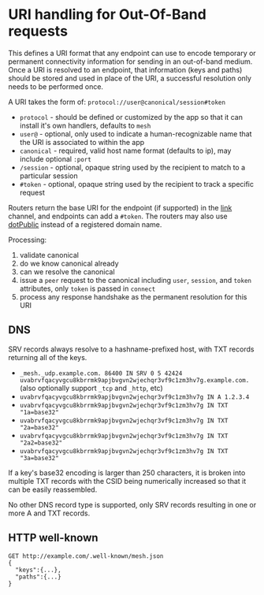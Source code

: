# URI handling for Out-Of-Band requests

This defines a URI format that any endpoint can use to encode temporary or permanent connectivity information for sending in an out-of-band medium.  Once a URI is resolved to an endpoint, that information (keys and paths) should be stored and used in place of the URI, a successful resolution only needs to be performed once.

A URI takes the form of: `protocol://user@canonical/session#token`

* `protocol` - should be defined or customized by the app so that it can install it's own handlers, defaults to `mesh` 
* `user@` - optional, only used to indicate a human-recognizable name that the URI is associated to within the app
* `canonical` - required, valid host name format (defaults to ip), may include optional `:port`
* `/session` - optional, opaque string used by the recipient to match to a particular session
* `#token` - optional, opaque string used by the recipient to track a specific request

Routers return the base URI for the endpoint (if supported) in the [link](channels/link.md) channel, and endpoints can add a `#token`. The routers may also use [dotPublic](https://github.com/quartzjer/dotPublic) instead of a registered domain name.

Processing:

1. validate canonical
2. do we know canonical already
3. can we resolve the canonical
4. issue a `peer` request to the canonical including `user`, `session`, and `token` attributes, only `token` is passed in `connect`
5. process any response handshake as the permanent resolution for this URI

## DNS

SRV records always resolve to a hashname-prefixed host, with TXT records returning all of the keys.

* `_mesh._udp.example.com. 86400 IN SRV 0 5 42424 uvabrvfqacyvgcu8kbrrmk9apjbvgvn2wjechqr3vf9c1zm3hv7g.example.com.` (also optionally support `_tcp` and `_http`, etc)
* `uvabrvfqacyvgcu8kbrrmk9apjbvgvn2wjechqr3vf9c1zm3hv7g IN A 1.2.3.4`
* `uvabrvfqacyvgcu8kbrrmk9apjbvgvn2wjechqr3vf9c1zm3hv7g IN TXT "1a=base32"`
* `uvabrvfqacyvgcu8kbrrmk9apjbvgvn2wjechqr3vf9c1zm3hv7g IN TXT "2a=base32"`
* `uvabrvfqacyvgcu8kbrrmk9apjbvgvn2wjechqr3vf9c1zm3hv7g IN TXT "2a2=base32"`
* `uvabrvfqacyvgcu8kbrrmk9apjbvgvn2wjechqr3vf9c1zm3hv7g IN TXT "3a=base32"`

If a key's base32 encoding is larger than 250 characters, it is broken into multiple TXT records with the CSID being numerically increased so that it can be easily reassembled.

No other DNS record type is supported, only SRV records resulting in one or more A and TXT records.

## HTTP well-known

```
GET http://example.com/.well-known/mesh.json
{
  "keys":{...},
  "paths":{...}
}